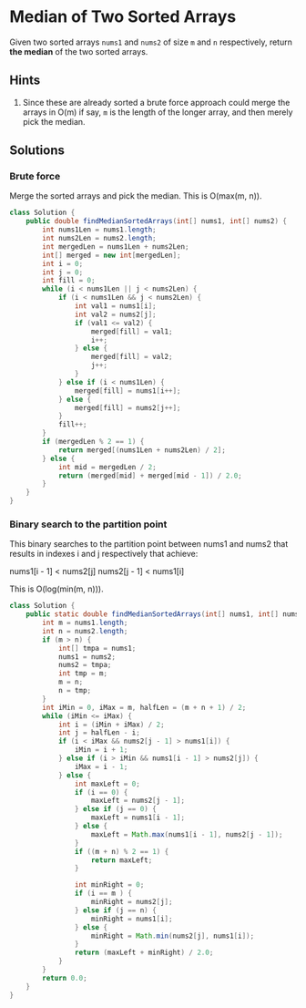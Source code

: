 # Median of Two Sorted Arrays

Given two sorted arrays `nums1` and `nums2` of size `m` and `n` respectively,
return **the median** of the two sorted arrays.

## Hints

1. Since these are already sorted a brute force approach could merge the
   arrays in O(m) if say, `m` is the length of the longer array, and then
   merely pick the median.

## Solutions

### Brute force

Merge the sorted arrays and pick the median. This is O(max(m, n)).

```java
class Solution {
    public double findMedianSortedArrays(int[] nums1, int[] nums2) {
        int nums1Len = nums1.length;
        int nums2Len = nums2.length;
        int mergedLen = nums1Len + nums2Len;
        int[] merged = new int[mergedLen];
        int i = 0;
        int j = 0;
        int fill = 0;
        while (i < nums1Len || j < nums2Len) {
            if (i < nums1Len && j < nums2Len) {
                int val1 = nums1[i];
                int val2 = nums2[j];
                if (val1 <= val2) {
                    merged[fill] = val1;
                    i++;
                } else {
                    merged[fill] = val2;
                    j++;
                }
            } else if (i < nums1Len) {
                merged[fill] = nums1[i++];
            } else {
                merged[fill] = nums2[j++];
            }
            fill++;
        }
        if (mergedLen % 2 == 1) {
            return merged[(nums1Len + nums2Len) / 2];
        } else {
            int mid = mergedLen / 2;
            return (merged[mid] + merged[mid - 1]) / 2.0;
        }
    }
}
```

### Binary search to the partition point

This binary searches to the partition point between nums1 and nums2 that results
in indexes i and j respectively that achieve:

nums1[i - 1] < nums2[j]
nums2[j - 1] < nums1[i]

This is O(log(min(m, n))).

```java
class Solution {
    public static double findMedianSortedArrays(int[] nums1, int[] nums2) {
        int m = nums1.length;
        int n = nums2.length;
        if (m > n) {
            int[] tmpa = nums1;
            nums1 = nums2;
            nums2 = tmpa;
            int tmp = m;
            m = n;
            n = tmp;
        }
        int iMin = 0, iMax = m, halfLen = (m + n + 1) / 2;
        while (iMin <= iMax) {
            int i = (iMin + iMax) / 2;
            int j = halfLen - i;
            if (i < iMax && nums2[j - 1] > nums1[i]) {
                iMin = i + 1;
            } else if (i > iMin && nums1[i - 1] > nums2[j]) {
                iMax = i - 1;
            } else {
                int maxLeft = 0;
                if (i == 0) {
                    maxLeft = nums2[j - 1];
                } else if (j == 0) {
                    maxLeft = nums1[i - 1];
                } else {
                    maxLeft = Math.max(nums1[i - 1], nums2[j - 1]);
                }
                if ((m + n) % 2 == 1) {
                    return maxLeft;
                }

                int minRight = 0;
                if (i == m ) {
                    minRight = nums2[j];
                } else if (j == n) {
                    minRight = nums1[i];
                } else {
                    minRight = Math.min(nums2[j], nums1[i]);
                }
                return (maxLeft + minRight) / 2.0;
            }
        }
        return 0.0;
    }
}
```
